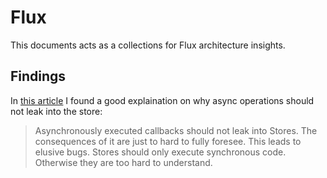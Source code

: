 # Flux

This documents acts as a collections for Flux architecture insights.

## Findings

In [this article](http://www.code-experience.com/async-requests-with-react-js-and-flux-revisited/) I found a good explaination on why async operations should not leak into the store:

> Asynchronously executed callbacks should not leak into Stores. The consequences of it are just to hard to fully foresee. This leads to elusive bugs. Stores should only execute synchronous code. Otherwise they are too hard to understand.